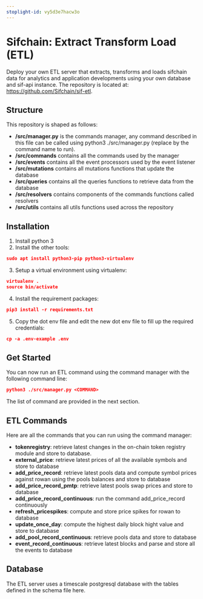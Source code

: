 ```yaml
---
stoplight-id: vy5d3e7hacw3o
---
```


# Sifchain: Extract Transform Load (ETL)

Deploy your own ETL server that extracts, transforms and loads sifchain data for analytics and application developments using your own database and sif-api instance. The repository is located at: https://github.com/Sifchain/sif-etl.

## Structure
This repository is shaped as follows:

- **/src/manager.py** is the commands manager, any command described in this file can be called using python3 ./src/manager.py <COMMAND> (replace <COMMAND> by the command name to run).
- **/src/commands** contains all the commands used by the manager
- **/src/events** contains all the event processors used by the event listener
- **/src/mutations** contains all mutations functions that update the database
- **/src/queries** contains all the queries functions to retrieve data from the database
- **/src/resolvers** contains components of the commands functions called resolvers
- **/src/utils** contains all utils functions used across the repository


## Installation
1. Install python 3
2. Install the other tools:
```json
sudo apt install python3-pip python3-virtualenv
```

3. Setup a virtual environment using virtualenv:
```json
virtualenv .
source bin/activate
```

4. Install the requirement packages:
```json
pip3 install -r requirements.txt
```

5. Copy the dot env file and edit the new dot env file to fill up the required credentials:
```json
cp -a .env-example .env
```


## Get Started
You can now run an ETL command using the command manager with the following command line:

```json
python3 ./src/manager.py <COMMAND>
```

The list of command are provided in the next section.

## ETL Commands
Here are all the commands that you can run using the command manager:

- **tokenregistry**: retrieve latest changes in the on-chain token registry module and store to database.
- **external_price**: retrieve latest prices of all the available symbols and store to database
- **add_price_record**: retrieve latest pools data and compute symbol prices against rowan using the pools balances and store to database
- **add_price_record_pmtp**: retrieve latest pools swap prices and store to database
- **add_price_record_continuous**: run the command add_price_record continuously
- **refresh_pricespikes**: compute and store price spikes for rowan to database
- **update_once_day**: compute the highest daily block hight value and store to database
- **add_pool_record_continuous**: retrieve pools data and store to database
- **event_record_continuous**: retrieve latest blocks and parse and store all the events to database

## Database
The ETL server uses a timescale postgresql database with the tables defined in the schema file here.
